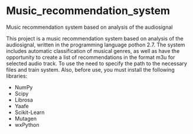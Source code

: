 # Music_recommendation_system
Music recommendation system based on analysis of the audiosignal

This project is a music recommendation system based on analysis of the audiosignal, written in the programming language pothon 2.7.
The system includes automatic classification of musical genres, as well as have the opportunity to create a list of recommendations in the format m3u for selected audio track. 
To use the need to specify the path to the necessary files and train system. Also, before use, you must install the following libraries:
- NumPy
- Scipy
- Librosa
- Yaafe
- Scikit-Learn
- Mutagen
- wxPython

